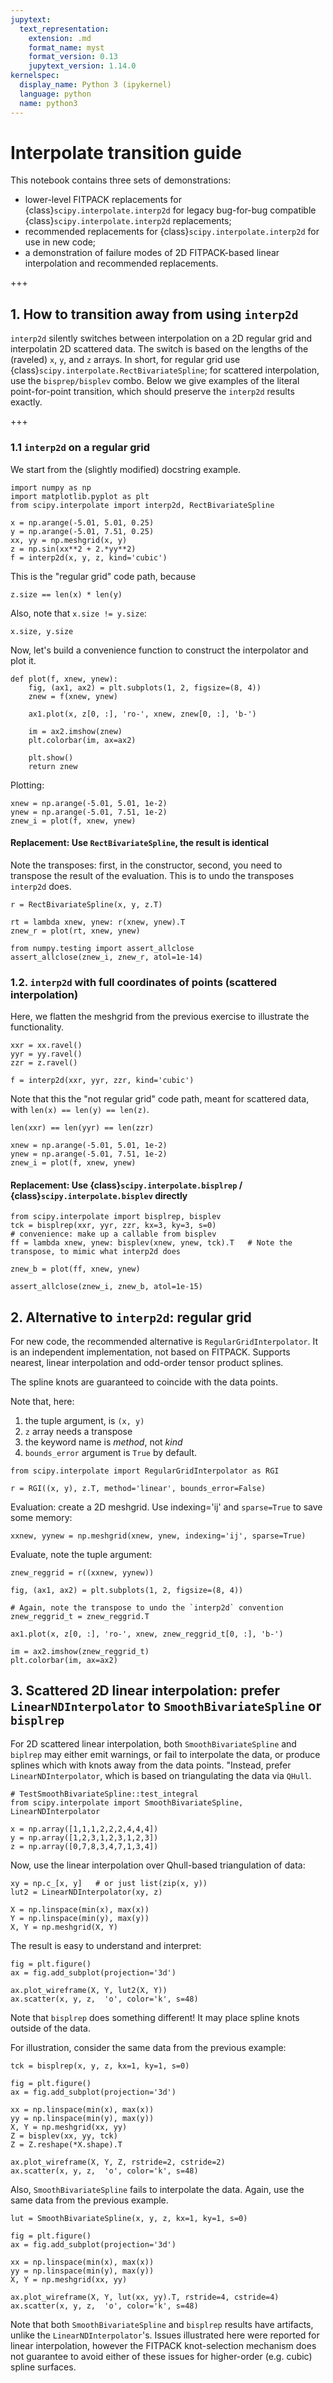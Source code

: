 ```yaml
---
jupytext:
  text_representation:
    extension: .md
    format_name: myst
    format_version: 0.13
    jupytext_version: 1.14.0
kernelspec:
  display_name: Python 3 (ipykernel)
  language: python
  name: python3
---
```


# Interpolate transition guide

This notebook contains three sets of demonstrations:

- lower-level FITPACK replacements for {class}`scipy.interpolate.interp2d` for legacy bug-for-bug compatible {class}`scipy.interpolate.interp2d` replacements;
- recommended replacements for {class}`scipy.interpolate.interp2d` for use in new code;
- a demonstration of failure modes of 2D FITPACK-based linear interpolation and recommended replacements.

+++

## 1. How to transition away from using  `interp2d`

`interp2d` silently switches between interpolation on a 2D regular grid and interpolatin 2D scattered data. The switch is based on the lengths of the (raveled) `x`, `y`, and `z` arrays. In short, for regular grid use {class}`scipy.interpolate.RectBivariateSpline`; for scattered interpolation, use the `bisprep/bisplev` combo. Below we give examples of the literal point-for-point transition, which should preserve the `interp2d` results exactly.

+++

### 1.1 `interp2d` on a regular grid

We start from the (slightly modified) docstring example.

```{code-cell} ipython3
import numpy as np
import matplotlib.pyplot as plt
from scipy.interpolate import interp2d, RectBivariateSpline

x = np.arange(-5.01, 5.01, 0.25)
y = np.arange(-5.01, 7.51, 0.25)
xx, yy = np.meshgrid(x, y)
z = np.sin(xx**2 + 2.*yy**2)
f = interp2d(x, y, z, kind='cubic')
```

This is the "regular grid" code path, because

```{code-cell} ipython3
z.size == len(x) * len(y)
```

Also, note that `x.size != y.size`:

```{code-cell} ipython3
x.size, y.size
```

Now, let's build a convenience function to construct the interpolator and plot it.

```{code-cell} ipython3
def plot(f, xnew, ynew):
    fig, (ax1, ax2) = plt.subplots(1, 2, figsize=(8, 4))
    znew = f(xnew, ynew)

    ax1.plot(x, z[0, :], 'ro-', xnew, znew[0, :], 'b-')

    im = ax2.imshow(znew)
    plt.colorbar(im, ax=ax2)

    plt.show()
    return znew
```

Plotting:

```{code-cell} ipython3
xnew = np.arange(-5.01, 5.01, 1e-2)
ynew = np.arange(-5.01, 7.51, 1e-2)
znew_i = plot(f, xnew, ynew)
```

#### Replacement: Use `RectBivariateSpline`, the result is identical

Note the transposes: first, in the constructor, second, you need to transpose the result of the evaluation. This is to undo the transposes `interp2d` does.

```{code-cell} ipython3
r = RectBivariateSpline(x, y, z.T)

rt = lambda xnew, ynew: r(xnew, ynew).T
znew_r = plot(rt, xnew, ynew)
```

```{code-cell} ipython3
from numpy.testing import assert_allclose
assert_allclose(znew_i, znew_r, atol=1e-14)
```

### 1.2. `interp2d` with full coordinates of points (scattered interpolation)

Here, we flatten the meshgrid from the previous exercise to illustrate the functionality.

```{code-cell} ipython3
xxr = xx.ravel()
yyr = yy.ravel()
zzr = z.ravel()

f = interp2d(xxr, yyr, zzr, kind='cubic')
```

Note that this the "not regular grid" code path, meant for scattered data, with `len(x) == len(y) == len(z)`.

```{code-cell} ipython3
len(xxr) == len(yyr) == len(zzr)
```

```{code-cell} ipython3
xnew = np.arange(-5.01, 5.01, 1e-2)
ynew = np.arange(-5.01, 7.51, 1e-2)
znew_i = plot(f, xnew, ynew)
```

#### Replacement: Use {class}`scipy.interpolate.bisplrep` / {class}`scipy.interpolate.bisplev` directly

```{code-cell} ipython3
from scipy.interpolate import bisplrep, bisplev
tck = bisplrep(xxr, yyr, zzr, kx=3, ky=3, s=0)
# convenience: make up a callable from bisplev
ff = lambda xnew, ynew: bisplev(xnew, ynew, tck).T   # Note the transpose, to mimic what interp2d does

znew_b = plot(ff, xnew, ynew)
```

```{code-cell} ipython3
assert_allclose(znew_i, znew_b, atol=1e-15)
```

## 2. Alternative to `interp2d`: regular grid

For new code, the recommended alternative is `RegularGridInterpolator`. It is an independent implementation, not based on FITPACK. Supports nearest, linear interpolation and odd-order tensor product splines.

The spline knots are guaranteed to coincide with the data points.

Note that, here:
1. the tuple argument, is `(x, y)`
2. `z` array needs a transpose
3. the keyword name is *method*, not *kind*
4. `bounds_error` argument is `True` by default.

```{code-cell} ipython3
from scipy.interpolate import RegularGridInterpolator as RGI

r = RGI((x, y), z.T, method='linear', bounds_error=False)
```

Evaluation: create a 2D meshgrid. Use indexing='ij' and `sparse=True` to save some memory:

```{code-cell} ipython3
xxnew, yynew = np.meshgrid(xnew, ynew, indexing='ij', sparse=True)
```

Evaluate, note the tuple argument:

```{code-cell} ipython3
znew_reggrid = r((xxnew, yynew))
```

```{code-cell} ipython3
fig, (ax1, ax2) = plt.subplots(1, 2, figsize=(8, 4))

# Again, note the transpose to undo the `interp2d` convention
znew_reggrid_t = znew_reggrid.T

ax1.plot(x, z[0, :], 'ro-', xnew, znew_reggrid_t[0, :], 'b-')

im = ax2.imshow(znew_reggrid_t)
plt.colorbar(im, ax=ax2)
```

## 3. Scattered 2D linear interpolation: prefer `LinearNDInterpolator` to `SmoothBivariateSpline`  or `bisplrep`

For 2D scattered linear interpolation, both `SmoothBivariateSpline` and `biplrep` may either emit warnings, or fail to interpolate the data, or produce splines which with knots away from the data points. "Instead, prefer `LinearNDInterpolator`, which is based on triangulating the data via `QHull`.

```{code-cell} ipython3
# TestSmoothBivariateSpline::test_integral
from scipy.interpolate import SmoothBivariateSpline, LinearNDInterpolator

x = np.array([1,1,1,2,2,2,4,4,4])
y = np.array([1,2,3,1,2,3,1,2,3])
z = np.array([0,7,8,3,4,7,1,3,4])
```

Now, use the linear interpolation over Qhull-based triangulation of data:

```{code-cell} ipython3
xy = np.c_[x, y]   # or just list(zip(x, y))
lut2 = LinearNDInterpolator(xy, z)

X = np.linspace(min(x), max(x))
Y = np.linspace(min(y), max(y))
X, Y = np.meshgrid(X, Y)
```

The result is easy to understand and interpret:

```{code-cell} ipython3
fig = plt.figure()
ax = fig.add_subplot(projection='3d')

ax.plot_wireframe(X, Y, lut2(X, Y))
ax.scatter(x, y, z,  'o', color='k', s=48)
```

Note that `bisplrep` does something different! It may place spline knots outside of the data.

For illustration, consider the same data from the previous example:

```{code-cell} ipython3
tck = bisplrep(x, y, z, kx=1, ky=1, s=0)

fig = plt.figure()
ax = fig.add_subplot(projection='3d')

xx = np.linspace(min(x), max(x))
yy = np.linspace(min(y), max(y))
X, Y = np.meshgrid(xx, yy)
Z = bisplev(xx, yy, tck)
Z = Z.reshape(*X.shape).T

ax.plot_wireframe(X, Y, Z, rstride=2, cstride=2)
ax.scatter(x, y, z,  'o', color='k', s=48)
```

Also, `SmoothBivariateSpline` fails to interpolate the data. Again, use the same data from the previous example.

```{code-cell} ipython3
lut = SmoothBivariateSpline(x, y, z, kx=1, ky=1, s=0)

fig = plt.figure()
ax = fig.add_subplot(projection='3d')

xx = np.linspace(min(x), max(x))
yy = np.linspace(min(y), max(y))
X, Y = np.meshgrid(xx, yy)

ax.plot_wireframe(X, Y, lut(xx, yy).T, rstride=4, cstride=4)
ax.scatter(x, y, z,  'o', color='k', s=48)
```

Note that both `SmoothBivariateSpline` and `bisplrep` results have artifacts, unlike the `LinearNDInterpolator`'s. Issues illustrated here were reported for linear interpolation, however the FITPACK knot-selection mechanism does not guarantee to avoid either of these issues for higher-order (e.g. cubic) spline surfaces.
